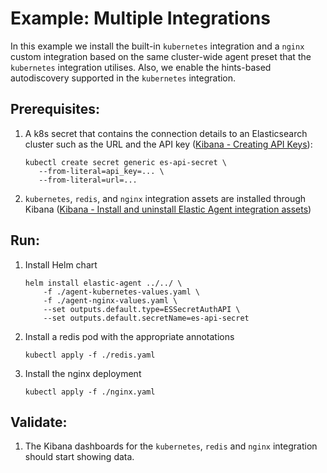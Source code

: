 # Example: Multiple Integrations

In this example we install the built-in `kubernetes` integration and a `nginx` custom integration based on the same cluster-wide agent preset that the `kubernetes` integration utilises. Also, we enable the hints-based autodiscovery supported in the `kubernetes` integration.

## Prerequisites:
1. A k8s secret that contains the connection details to an Elasticsearch cluster such as the URL and the API key ([Kibana - Creating API Keys](https://www.elastic.co/guide/en/kibana/current/api-keys.html)):
    ```console
    kubectl create secret generic es-api-secret \
       --from-literal=api_key=... \
       --from-literal=url=...
    ```

2. `kubernetes`, `redis`, and `nginx` integration assets are installed through Kibana ([Kibana - Install and uninstall Elastic Agent integration assets](https://www.elastic.co/guide/en/fleet/current/install-uninstall-integration-assets.html))

## Run:
1. Install Helm chart
    ```console
    helm install elastic-agent ../../ \
        -f ./agent-kubernetes-values.yaml \
        -f ./agent-nginx-values.yaml \
        --set outputs.default.type=ESSecretAuthAPI \
        --set outputs.default.secretName=es-api-secret
    ```

2. Install a redis pod with the appropriate annotations
    ```console
   kubectl apply -f ./redis.yaml
    ```
3. Install the nginx deployment
    ```console
   kubectl apply -f ./nginx.yaml
    ```

## Validate:

1. The Kibana dashboards for the `kubernetes`, `redis` and `nginx` integration should start showing data.
